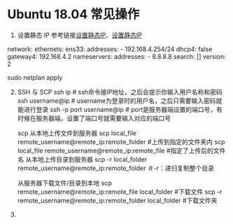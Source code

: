 # Ubuntu 18.04 常见操作
1. 设置静态 IP
    参考链接[设置静态IP](https://www.cnblogs.com/jianxuanbing/p/10042892.html)、[设置静态IP](https://blog.csdn.net/qq_19004627/article/details/90409420)

network:
    ethernets:
        ens33:
            addresses:
            - 192.168.4.254/24
            dhcp4: false
            gateway4: 192.168.4.2
            nameservers:
                addresses:
                - 8.8.8.8
                search: []
    version: 2

sudo netplan apply

2. SSH 与 SCP
    ssh ip   # ssh命令接IP地址，之后会提示你输入用户名称和密码
    ssh username@ip  # username为登录时的用户名，之后只需要输入密码就能进行登录
    ssh -p port username@ip  # port是服务器端设置的端口号，有时候在服务器端，设置了端口号就需要输入对应的端口号

    scp
    从本地上传文件到服务器
    scp local_file remote_username@remote_ip:remote_folder #上传到指定的文件夹内
    scp local_file remote_username@remote_ip:remote_file #指定了上传后的文件名
    从本地上传目录到服务器
    scp -r local_folder remote_username@remote_ip:remote_folder ＃-r：递归复制整个目录

    从服务器下载文件/目录到本地
    scp remote_username@remote_ip:remote_file local_folder #下载文件
    scp -r remote_username@remote_ip:remote_folder local_folder #下载文件夹
3. 